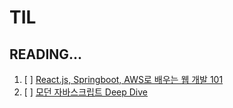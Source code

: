 # TIL

## READING...

1. [ ] [React.js, Springboot, AWS로 배우는 웹 개발 101](./react_springboot_aws/react_springboot_aws.md)
2. [ ] [모던 자바스크립트 Deep Dive](./modern_javascript_deep_dive/modern_javascript_deep_dive.md)
